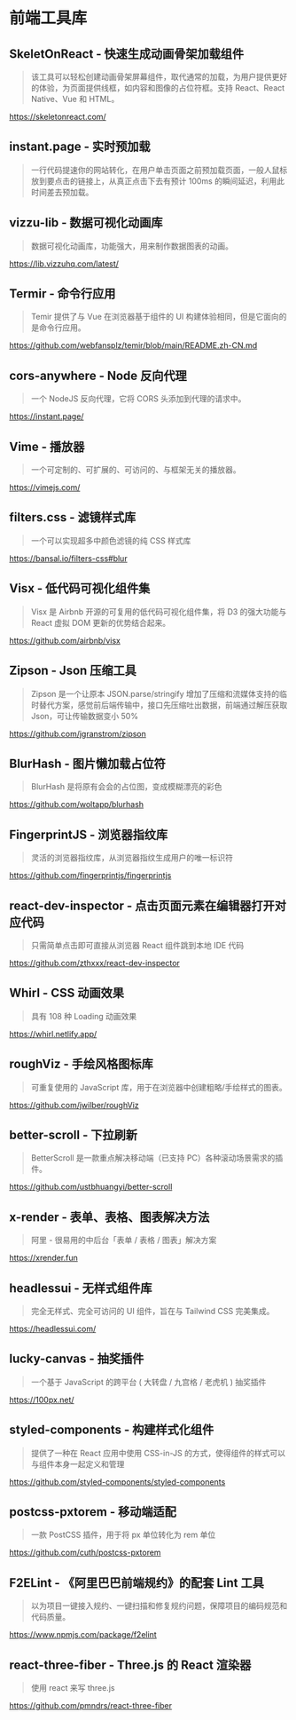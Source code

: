 # 前端工具库

## SkeletOnReact - 快速生成动画骨架加载组件

> 该工具可以轻松创建动画骨架屏幕组件，取代通常的加载，为用户提供更好的体验，为页面提供线框，如内容和图像的占位符框。支持 React、React Native、Vue 和 HTML。

https://skeletonreact.com/

## instant.page - 实时预加载

> 一行代码提速你的网站转化，在用户单击页面之前预加载页面，一般人鼠标放到要点击的链接上，从真正点击下去有预计 100ms 的瞬间延迟，利用此时间差去预加载。

## vizzu-lib - 数据可视化动画库

> 数据可视化动画库，功能强大，用来制作数据图表的动画。

https://lib.vizzuhq.com/latest/

## Termir - 命令行应用

> Temir 提供了与 Vue 在浏览器基于组件的 UI 构建体验相同，但是它面向的是命令行应用。

https://github.com/webfansplz/temir/blob/main/README.zh-CN.md

## cors-anywhere - Node 反向代理

> 一个 NodeJS 反向代理，它将 CORS 头添加到代理的请求中。

https://instant.page/

## Vime - 播放器

> 一个可定制的、可扩展的、可访问的、与框架无关的播放器。

https://vimejs.com/

## filters.css - 滤镜样式库

> 一个可以实现超多中颜色滤镜的纯 CSS 样式库

https://bansal.io/filters-css#blur

## Visx - 低代码可视化组件集

> Visx 是 Airbnb 开源的可复用的低代码可视化组件集，将 D3 的强大功能与 React 虚拟 DOM 更新的优势结合起来。

https://github.com/airbnb/visx

## Zipson - Json 压缩工具

> Zipson 是一个让原本 JSON.parse/stringify 增加了压缩和流媒体支持的临时替代方案，感觉前后端传输中，接口先压缩吐出数据，前端通过解压获取 Json，可让传输数据变小 50%

https://github.com/jgranstrom/zipson

## BlurHash - 图片懒加载占位符

> BlurHash 是将原有会会的占位图，变成模糊漂亮的彩色

https://github.com/woltapp/blurhash

## FingerprintJS - 浏览器指纹库

> 灵活的浏览器指纹库，从浏览器指纹生成用户的唯一标识符

https://github.com/fingerprintjs/fingerprintjs

## react-dev-inspector - 点击页面元素在编辑器打开对应代码

> 只需简单点击即可直接从浏览器 React 组件跳到本地 IDE 代码

https://github.com/zthxxx/react-dev-inspector

## Whirl - CSS 动画效果

> 具有 108 种 Loading 动画效果

https://whirl.netlify.app/

## roughViz - 手绘风格图标库

> 可重复使用的 JavaScript 库，用于在浏览器中创建粗略/手绘样式的图表。

https://github.com/jwilber/roughViz

## better-scroll - 下拉刷新

> BetterScroll 是一款重点解决移动端（已支持 PC）各种滚动场景需求的插件。

https://github.com/ustbhuangyi/better-scroll

## x-render - 表单、表格、图表解决方法

> 阿里 - 很易用的中后台「表单 / 表格 / 图表」解决方案

https://xrender.fun

## headlessui - 无样式组件库

> 完全无样式、完全可访问的 UI 组件，旨在与 Tailwind CSS 完美集成。

https://headlessui.com/

## lucky-canvas - 抽奖插件

> 一个基于 JavaScript 的跨平台 ( 大转盘 / 九宫格 / 老虎机 ) 抽奖插件

https://100px.net/

## styled-components - 构建样式化组件

> 提供了一种在 React 应用中使用 CSS-in-JS 的方式，使得组件的样式可以与组件本身一起定义和管理

https://github.com/styled-components/styled-components

## postcss-pxtorem - 移动端适配

> 一款 PostCSS 插件，用于将 px 单位转化为 rem 单位

https://github.com/cuth/postcss-pxtorem

## F2ELint - 《阿里巴巴前端规约》的配套 Lint 工具

> 以为项目一键接入规约、一键扫描和修复规约问题，保障项目的编码规范和代码质量。

https://www.npmjs.com/package/f2elint

## react-three-fiber - Three.js 的 React 渲染器

> 使用 react 来写 three.js

https://github.com/pmndrs/react-three-fiber
